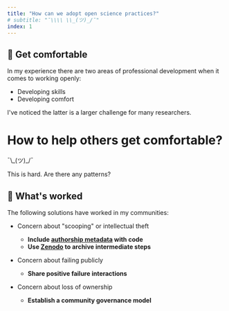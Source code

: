 ```yaml
---
title: "How can we adopt open science practices?"
# subtitle: "¯\\\\ \\_(ツ)_/¯"
index: 1
---
```


## 🧸 Get comfortable

In my experience there are two areas of professional development when it comes to
working openly:


* Developing skills
* Developing comfort

I've noticed the latter is a larger challenge for many researchers.


# How to help others get comfortable?

¯\\\_(ツ)_/¯

This is hard. Are there any patterns?


## 🧪 What's worked

The following solutions have worked in my communities:

* Concern about "scooping" or intellectual theft
  * **Include [authorship metadata](https://citation-file-format.github.io/) with code**
  * **Use [Zenodo](https://zenodo.org/) to archive intermediate steps**

* Concern about failing publicly
  * **Share positive failure interactions**

* Concern about loss of ownership
  * **Establish a community governance model**
